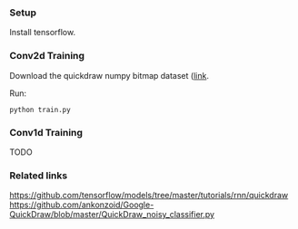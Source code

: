 ### Setup

Install tensorflow.

### Conv2d Training

Download the quickdraw numpy bitmap dataset ([link](https://console.cloud.google.com/storage/browser/quickdraw_dataset/full/numpy_bitmap).

Run:

```
python train.py
```

### Conv1d Training

TODO

### Related links

https://github.com/tensorflow/models/tree/master/tutorials/rnn/quickdraw
https://github.com/ankonzoid/Google-QuickDraw/blob/master/QuickDraw_noisy_classifier.py

